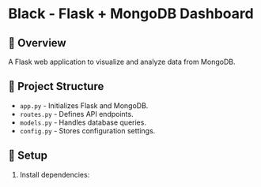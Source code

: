 # Black - Flask + MongoDB Dashboard

## 🚀 Overview
A Flask web application to visualize and analyze data from MongoDB.

## 📂 Project Structure
- `app.py` - Initializes Flask and MongoDB.
- `routes.py` - Defines API endpoints.
- `models.py` - Handles database queries.
- `config.py` - Stores configuration settings.

## 🔧 Setup
1. Install dependencies:  
